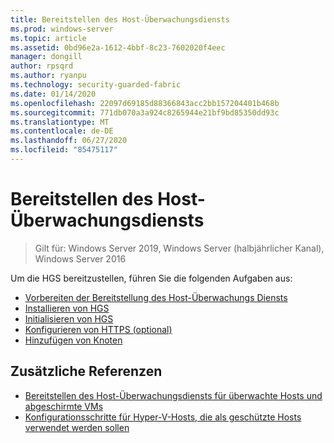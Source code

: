 ```yaml
---
title: Bereitstellen des Host-Überwachungsdiensts
ms.prod: windows-server
ms.topic: article
ms.assetid: 0bd96e2a-1612-4bbf-8c23-7602020f4eec
manager: dongill
author: rpsqrd
ms.author: ryanpu
ms.technology: security-guarded-fabric
ms.date: 01/14/2020
ms.openlocfilehash: 22097d69185d88366843acc2bb157204401b468b
ms.sourcegitcommit: 771db070a3a924c8265944e21bf9bd85350dd93c
ms.translationtype: MT
ms.contentlocale: de-DE
ms.lasthandoff: 06/27/2020
ms.locfileid: "85475117"
---
```

# <a name="deploy-the-host-guardian-service-hgs"></a>Bereitstellen des Host-Überwachungsdiensts

>Gilt für: Windows Server 2019, Windows Server (halbjährlicher Kanal), Windows Server 2016


Um die HGS bereitzustellen, führen Sie die folgenden Aufgaben aus:

- [Vorbereiten der Bereitstellung des Host-Überwachungs Diensts](guarded-fabric-prepare-for-hgs.md)
- [Installieren von HGS](guarded-fabric-choose-where-to-install-hgs.md)
- [Initialisieren von HGS](guarded-fabric-initialize-hgs.md)
- [Konfigurieren von HTTPS (optional)](guarded-fabric-configure-hgs-https.md)
- [Hinzufügen von Knoten](guarded-fabric-configure-additional-hgs-nodes.md)

## <a name="additional-references"></a>Zusätzliche Referenzen

- [Bereitstellen des Host-Überwachungsdiensts für überwachte Hosts und abgeschirmte VMs](guarded-fabric-deploying-hgs-overview.md)
- [Konfigurationsschritte für Hyper-V-Hosts, die als geschützte Hosts verwendet werden sollen](guarded-fabric-configure-hgs-with-authorized-hyper-v-hosts.md)
